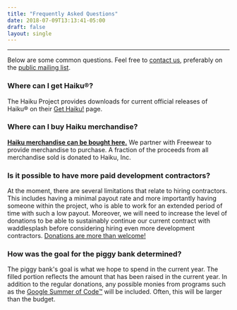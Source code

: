 ```yaml
---
title: "Frequently Asked Questions"
date: 2018-07-09T13:13:41-05:00
draft: false
layout: single
---
```


---- 

Below are some common questions. Feel free to [contact us](/contact), preferably on the [public mailing list](https://www.freelists.org/list/haiku-inc).


### Where can I get Haiku&reg;?

The Haiku Project provides downloads for current official releases of Haiku® on their [Get Haiku!](https://www.haiku-os.org/get-haiku) page.

### Where can I buy Haiku merchandise?

[**Haiku merchandise can be bought here.**](https://www.freewear.org/Haiku) We partner with Freewear to provide merchandise to purchase. A fraction of the proceeds from all merchandise sold is donated to Haiku, Inc.

### Is it possible to have more paid development contractors?

At the moment, there are several limitations that relate to hiring contractors. This includes having a minimal payout rate and more importantly having someone within the project, who is able to work for an extended period of time with such a low payout. Moreover, we will need to increase the level of donations to be able to sustainably continue our current contract with waddlesplash before considering hiring even more development contractors. [Donations are more than welcome!](https://www.haiku-inc.org/donate/)

### How was the goal for the piggy bank determined?

The piggy bank's goal is what we hope to spend in the current year. The filled portion reflects the amount that has been raised in the current year. In addition to the regular donations, any possible monies from programs such as the [Google Summer of Code™](https://summerofcode.withgoogle.com/) will be included. Often, this will be larger than the budget.

